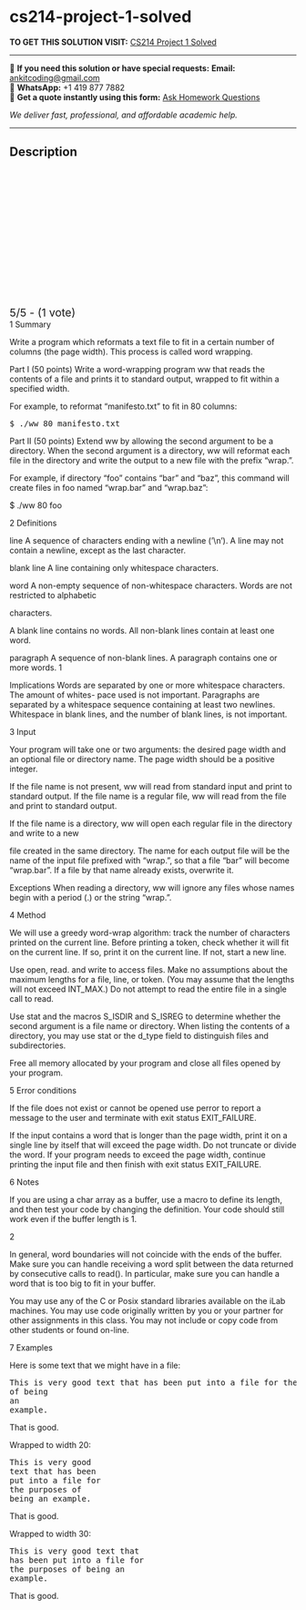 # cs214-project-1-solved
**TO GET THIS SOLUTION VISIT:** [CS214 Project 1 Solved](https://www.ankitcodinghub.com/product/cs214-project-1-solved/)


---

📩 **If you need this solution or have special requests:** **Email:** ankitcoding@gmail.com  
📱 **WhatsApp:** +1 419 877 7882  
📄 **Get a quote instantly using this form:** [Ask Homework Questions](https://www.ankitcodinghub.com/services/ask-homework-questions/)

*We deliver fast, professional, and affordable academic help.*

---

<h2>Description</h2>



<div class="kk-star-ratings kksr-auto kksr-align-center kksr-valign-top" data-payload="{&quot;align&quot;:&quot;center&quot;,&quot;id&quot;:&quot;90748&quot;,&quot;slug&quot;:&quot;default&quot;,&quot;valign&quot;:&quot;top&quot;,&quot;ignore&quot;:&quot;&quot;,&quot;reference&quot;:&quot;auto&quot;,&quot;class&quot;:&quot;&quot;,&quot;count&quot;:&quot;1&quot;,&quot;legendonly&quot;:&quot;&quot;,&quot;readonly&quot;:&quot;&quot;,&quot;score&quot;:&quot;5&quot;,&quot;starsonly&quot;:&quot;&quot;,&quot;best&quot;:&quot;5&quot;,&quot;gap&quot;:&quot;4&quot;,&quot;greet&quot;:&quot;Rate this product&quot;,&quot;legend&quot;:&quot;5\/5 - (1 vote)&quot;,&quot;size&quot;:&quot;24&quot;,&quot;title&quot;:&quot;CS214 Project 1 Solved&quot;,&quot;width&quot;:&quot;138&quot;,&quot;_legend&quot;:&quot;{score}\/{best} - ({count} {votes})&quot;,&quot;font_factor&quot;:&quot;1.25&quot;}">

<div class="kksr-stars">

<div class="kksr-stars-inactive">
            <div class="kksr-star" data-star="1" style="padding-right: 4px">


<div class="kksr-icon" style="width: 24px; height: 24px;"></div>
        </div>
            <div class="kksr-star" data-star="2" style="padding-right: 4px">


<div class="kksr-icon" style="width: 24px; height: 24px;"></div>
        </div>
            <div class="kksr-star" data-star="3" style="padding-right: 4px">


<div class="kksr-icon" style="width: 24px; height: 24px;"></div>
        </div>
            <div class="kksr-star" data-star="4" style="padding-right: 4px">


<div class="kksr-icon" style="width: 24px; height: 24px;"></div>
        </div>
            <div class="kksr-star" data-star="5" style="padding-right: 4px">


<div class="kksr-icon" style="width: 24px; height: 24px;"></div>
        </div>
    </div>

<div class="kksr-stars-active" style="width: 138px;">
            <div class="kksr-star" style="padding-right: 4px">


<div class="kksr-icon" style="width: 24px; height: 24px;"></div>
        </div>
            <div class="kksr-star" style="padding-right: 4px">


<div class="kksr-icon" style="width: 24px; height: 24px;"></div>
        </div>
            <div class="kksr-star" style="padding-right: 4px">


<div class="kksr-icon" style="width: 24px; height: 24px;"></div>
        </div>
            <div class="kksr-star" style="padding-right: 4px">


<div class="kksr-icon" style="width: 24px; height: 24px;"></div>
        </div>
            <div class="kksr-star" style="padding-right: 4px">


<div class="kksr-icon" style="width: 24px; height: 24px;"></div>
        </div>
    </div>
</div>


<div class="kksr-legend" style="font-size: 19.2px;">
            5/5 - (1 vote)    </div>
    </div>
<div class="page" title="Page 1">
<div class="layoutArea">
<div class="column">
1 Summary

Write a program which reformats a text file to fit in a certain number of columns (the page width). This process is called word wrapping.

Part I (50 points) Write a word-wrapping program ww that reads the contents of a file and prints it to standard output, wrapped to fit within a specified width.

For example, to reformat “manifesto.txt” to fit in 80 columns:

<pre>$ ./ww 80 manifesto.txt
</pre>
Part II (50 points) Extend ww by allowing the second argument to be a directory. When the second argument is a directory, ww will reformat each file in the directory and write the output to a new file with the prefix “wrap.”.

For example, if directory “foo” contains “bar” and “baz”, this command will create files in foo named “wrap.bar” and “wrap.baz”:

$ ./ww 80 foo

2 Definitions

line A sequence of characters ending with a newline (’\n’). A line may not contain a newline, except as the last character.

blank line A line containing only whitespace characters.

word A non-empty sequence of non-whitespace characters. Words are not restricted to alphabetic

characters.

A blank line contains no words. All non-blank lines contain at least one word.

paragraph A sequence of non-blank lines. A paragraph contains one or more words. 1

</div>
</div>
</div>
<div class="page" title="Page 2">
<div class="layoutArea">
<div class="column">
Implications Words are separated by one or more whitespace characters. The amount of whites- pace used is not important. Paragraphs are separated by a whitespace sequence containing at least two newlines. Whitespace in blank lines, and the number of blank lines, is not important.

3 Input

Your program will take one or two arguments: the desired page width and an optional file or directory name. The page width should be a positive integer.

If the file name is not present, ww will read from standard input and print to standard output. If the file name is a regular file, ww will read from the file and print to standard output.

If the file name is a directory, ww will open each regular file in the directory and write to a new

file created in the same directory. The name for each output file will be the name of the input file prefixed with “wrap.”, so that a file “bar” will become “wrap.bar”. If a file by that name already exists, overwrite it.

Exceptions When reading a directory, ww will ignore any files whose names begin with a period (.) or the string “wrap.”.

4 Method

We will use a greedy word-wrap algorithm: track the number of characters printed on the current line. Before printing a token, check whether it will fit on the current line. If so, print it on the current line. If not, start a new line.

Use open, read. and write to access files. Make no assumptions about the maximum lengths for a file, line, or token. (You may assume that the lengths will not exceed INT_MAX.) Do not attempt to read the entire file in a single call to read.

Use stat and the macros S_ISDIR and S_ISREG to determine whether the second argument is a file name or directory. When listing the contents of a directory, you may use stat or the d_type field to distinguish files and subdirectories.

Free all memory allocated by your program and close all files opened by your program.

5 Error conditions

If the file does not exist or cannot be opened use perror to report a message to the user and terminate with exit status EXIT_FAILURE.

If the input contains a word that is longer than the page width, print it on a single line by itself that will exceed the page width. Do not truncate or divide the word. If your program needs to exceed the page width, continue printing the input file and then finish with exit status EXIT_FAILURE.

6 Notes

If you are using a char array as a buffer, use a macro to define its length, and then test your code by changing the definition. Your code should still work even if the buffer length is 1.

2

</div>
</div>
</div>
<div class="page" title="Page 3">
<div class="layoutArea">
<div class="column">
In general, word boundaries will not coincide with the ends of the buffer. Make sure you can handle receiving a word split between the data returned by consecutive calls to read(). In particular, make sure you can handle a word that is too big to fit in your buffer.

You may use any of the C or Posix standard libraries available on the iLab machines. You may use code originally written by you or your partner for other assignments in this class. You may not include or copy code from other students or found on-line.

7 Examples

Here is some text that we might have in a file:

<pre>This is very good text that has been put into a file for the purposes
of being
an
example.
</pre>
That is good.

Wrapped to width 20:

<pre>This is very good
text that has been
put into a file for
the purposes of
being an example.
</pre>
That is good.

Wrapped to width 30:

<pre>This is very good text that
has been put into a file for
the purposes of being an
example.
</pre>
That is good.

</div>
</div>
</div>
<div class="page" title="Page 4">
<div class="layoutArea">
<div class="column">
&nbsp;

</div>
</div>
</div>
